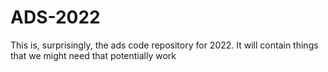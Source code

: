 # ADS-2022
This is, surprisingly, the ads code repository for 2022. It will contain things that we might need that potentially work
